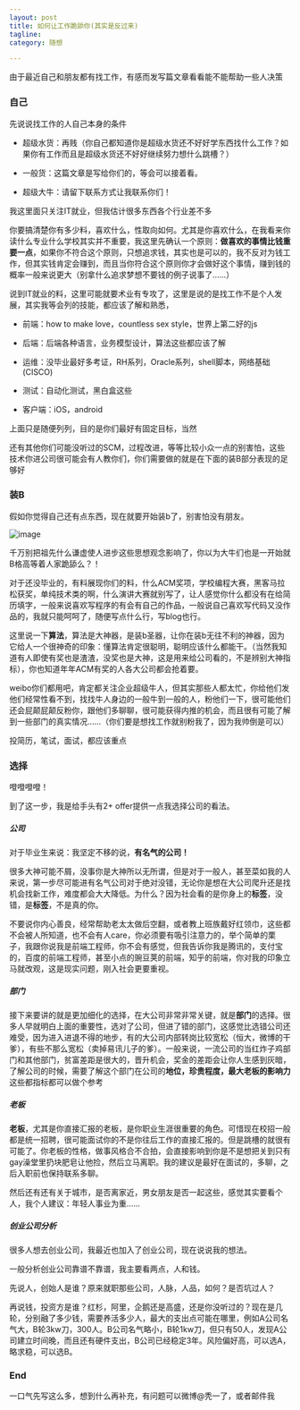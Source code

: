 ```yaml
---
layout: post
title: 如何让工作跪舔你(其实是反过来)
tagline: 
category: 随想

---
```


由于最近自己和朋友都有找工作，有感而发写篇文章看看能不能帮助一些人决策

### 自己

先说说找工作的人自己本身的条件

- 超级水货：再贱（你自己都知道你是超级水货还不好好学东西找什么工作？如果你有工作而且是超级水货还不好好继续努力想什么跳槽？）

- 一般货：这篇文章是写给你们的，等会可以接着看。

- 超级大牛：请留下联系方式让我联系你们！

我这里面只关注IT就业，但我估计很多东西各个行业差不多

你要搞清楚你有多少料，喜欢什么，性取向如何。尤其是你喜欢什么，在我看来你读什么专业什么学校其实并不重要，我这里先确认一个原则：**做喜欢的事情比钱重要一点**，如果你不符合这个原则，只想追求钱，其实也是可以的，我不反对为钱工作，但其实钱肯定会赚到，而且当你符合这个原则你才会做好这个事情，赚到钱的概率一般来说更大（别拿什么追求梦想不要钱的例子说事了……）

说到IT就业的料，这里可能就要术业有专攻了，这里是说的是找工作不是个人发展，其实我等会列的技能，都应该了解和熟悉，

- 前端：how to make love，countless sex style，世界上第二好的js

- 后端：后端各种语言，业务模型设计，算法这些都应该了解

- 运维：没毕业最好多考证，RH系列，Oracle系列，shell脚本，网络基础(CISCO)

- 测试：自动化测试，黑白盒这些

- 客户端：iOS，android

上面只是随便列列，目的是你们最好有固定目标，当然

还有其他你们可能没听过的SCM，过程改进，等等比较小众一点的别害怕，这些技术你进公司很可能会有人教你们，你们需要做的就是在下面的装B部分表现的足够好

### 装B

假如你觉得自己还有点东西，现在就要开始装b了，别害怕没有朋友。

![image](http://static.acfun.com/dotnet/artemis/u/cms/www/201403/17065810q2m8.jpg)

千万别把祖先什么谦虚使人进步这些思想观念影响了，你以为大牛们也是一开始就B格高等着人家跪舔么？！

对于还没毕业的，有料展现你们的料，什么ACM奖项，学校编程大赛，黑客马拉松获奖，单纯技术类的啊，什么演讲大赛就别写了，让人感觉你什么都没有在给简历填字，一般来说喜欢写程序的有会有自己的作品，一般说自己喜欢写代码又没作品的，我就只能呵呵了，随便写点什么行，写blog也行。

这里说一下**算法**，算法是大神器，是装b圣器，让你在装b无往不利的神器，因为它给人一个很神奇的印象：懂算法肯定很聪明，聪明应该什么都能干。（当然我知道有人即使有奖也是渣渣，没奖也是大神，这是用来给公司看的，不是辨别大神指标），你也知道年年ACM有奖的人各大公司都会抢着要。

weibo你们都用吧，肯定都关注企业超级牛人，但其实那些人都太忙，你给他们发他们经常性看不到，找找牛人身边的一般牛到一般的人，粉他们一下，很可能他们还会屁颠屁颠反粉你，跟他们多聊聊，很可能获得内推的机会，而且很有可能了解到一些部门的真实情况……（你们要是想找工作就别粉我了，因为我帅倒是可以）

投简历，笔试，面试，都应该重点


### 选择

噔噔噔噔！

到了这一步，我是给手头有2+ offer提供一点我选择公司的看法。

##### 公司

对于毕业生来说：我坚定不移的说，**有名气的公司！**

很多大神可能不屑，没事你是大神所以无所谓，但是对于一般人，甚至菜如我的人来说，第一步尽可能进有名气公司对于绝对没错，无论你是想在大公司爬升还是找机会找新工作，难度都会大大降低。为什么？因为社会看的是你身上的**标签**，没错，是**标签**，不是真的你。

不要说你内心善良，经常帮助老太太做后空翻，或者教上班族戴好红领巾，这些都不会被人所知道，也不会有人care，你必须要有吸引注意力的，举个简单的栗子，我跟你说我是前端工程师，你不会有感觉，但我告诉你我是腾讯的，支付宝的，百度的前端工程师，甚至小点的豌豆荚的前端，知乎的前端，你对我的印象立马就改观，这是现实问题，刚入社会更要重视。

##### 部门

接下来要讲的就是更加细化的选择，在大公司非常非常关键，就是**部门**的选择。很多人早就明白上面的重要性，选对了公司，但进了错的部门，这感觉比选错公司还难受，因为进入进退不得的地步，有的大公司内部转岗比较宽松（恒大，微博的干爹），有些不那么宽松（卖掉易讯儿子的爹）。一般来说，一流公司的当红炸子鸡部门和其他部门，贫富差距是很大的，晋升机会，奖金的差距会让你人生感到灰暗，了解公司的时候，需要了解这个部门在公司的**地位，珍贵程度，最大老板的影响力**这些都指标都可以做个参考

##### 老板

**老板**，尤其是你直接汇报的老板，是你职业生涯很重要的角色。可惜现在校招一般都是统一招聘，很可能面试你的不是你往后工作的直接汇报的。但是跳槽的就很有可能了。你老板的性格，做事风格合不合拍，会直接影响到你是不是想把关到只有gay澡堂里扔块肥皂让他捡，然后立马离职。我的建议是最好在面试的，多聊，之后入职前也保持联系多聊。

然后还有还有关于城市，是否离家近，男女朋友是否一起这些，感觉其实要看个人，我个人建议：年轻人事业为重……

##### 创业公司分析

很多人想去创业公司，我最近也加入了创业公司，现在说说我的想法。

一般分析创业公司靠谱不靠谱，我主要看两点，人和钱。

先说人，创始人是谁？原来就职那些公司，人脉，人品，如何？是否坑过人？

再说钱，投资方是谁？红杉，阿里，企鹅还是高盛，还是你没听过的？现在是几轮，分别融了多少钱，需要养活多少人，最大的支出点可能在哪里，例如A公司名气大，B轮3kw刀，300人。B公司名气略小，B轮1kw刀，但只有50人，发现A公司建立时间晚，而且还有硬件支出，B公司已经稳定3年。风险偏好高，可以选A，略求稳，可以选B。

### End

一口气先写这么多，想到什么再补充，有问题可以微博@秃一了，或者邮件我

